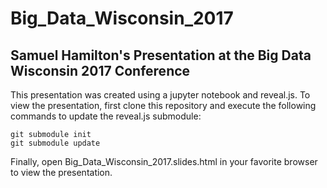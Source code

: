# Big_Data_Wisconsin_2017
## Samuel Hamilton's Presentation at the Big Data Wisconsin 2017 Conference

This presentation was created using a jupyter notebook and reveal.js.  To view the presentation, first clone this repository and execute the following commands to update the reveal.js submodule:
```
git submodule init
git submodule update
```
Finally, open Big_Data_Wisconsin_2017.slides.html in your favorite browser to view the presentation.
